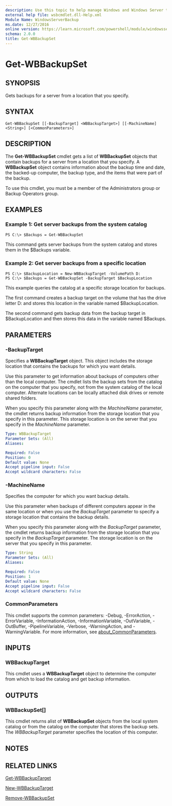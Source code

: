 ```yaml
---
description: Use this topic to help manage Windows and Windows Server technologies with Windows PowerShell.
external help file: wsbcmdlet.dll-Help.xml
Module Name: WindowsServerBackup
ms.date: 12/27/2016
online version: https://learn.microsoft.com/powershell/module/windowsserverbackup/get-wbbackupset?view=windowsserver2016-ps&wt.mc_id=ps-gethelp
schema: 2.0.0
title: Get-WBBackupSet
---
```


# Get-WBBackupSet

## SYNOPSIS
Gets backups for a server from a location that you specify.

## SYNTAX

```
Get-WBBackupSet [[-BackupTarget] <WBBackupTarget>] [[-MachineName] <String>] [<CommonParameters>]
```

## DESCRIPTION
The **Get-WBBackupSet** cmdlet gets a list of **WBBackupSet** objects that contain backups for a server from a location that you specify.
A **WBBackupSet** object contains information about the backup time and date, the backed-up computer, the backup type, and the items that were part of the backup.

To use this cmdlet, you must be a member of the Administrators group or Backup Operators group.

## EXAMPLES

### Example 1: Get server backups from the system catalog
```
PS C:\> $Backups = Get-WBBackupSet
```

This command gets server backups from the system catalog and stores them in the $Backups variable.

### Example 2: Get server backups from a specific location
```
PS C:\> $BackupLocation = New-WBBackupTarget -VolumePath D:
PS C:\> $Backups = Get-WBBackupSet -BackupTarget $BackupLocation
```

This example queries the catalog at a specific storage location for backups.

The first command creates a backup target on the volume that has the drive letter D: and stores this location in the variable named $BackupLocation.

The second command gets backup data from the backup target in $BackupLocation and then stores this data in the variable named $Backups.

## PARAMETERS

### -BackupTarget
Specifies a **WBBackupTarget** object.
This object includes the storage location that contains the backups for which you want details.

Use this parameter to get information about backups of computers other than the local computer.
The cmdlet lists the backup sets from the catalog on the computer that you specify, not from the system catalog of the local computer.
Alternate locations can be locally attached disk drives or remote shared folders.

When you specify this parameter along with the *MachineName* parameter, the cmdlet returns backup information from the storage location that you specify in this parameter.
This storage location is on the server that you specify in the *MachineName* parameter.

```yaml
Type: WBBackupTarget
Parameter Sets: (All)
Aliases: 

Required: False
Position: 0
Default value: None
Accept pipeline input: False
Accept wildcard characters: False
```

### -MachineName
Specifies the computer for which you want backup details.

Use this parameter when backups of different computers appear in the same location or when you use the *BackupTarget* parameter to specify a storage location that contains the backup details.

When you specify this parameter along with the *BackupTarget* parameter, the cmdlet returns backup information from the storage location that you specify in the *BackupTarget* parameter.
The storage location is on the server that you specify in this parameter.

```yaml
Type: String
Parameter Sets: (All)
Aliases: 

Required: False
Position: 1
Default value: None
Accept pipeline input: False
Accept wildcard characters: False
```

### CommonParameters
This cmdlet supports the common parameters: -Debug, -ErrorAction, -ErrorVariable, -InformationAction, -InformationVariable, -OutVariable, -OutBuffer, -PipelineVariable, -Verbose, -WarningAction, and -WarningVariable. For more information, see [about_CommonParameters](https://go.microsoft.com/fwlink/?LinkID=113216).

## INPUTS

### WBBackupTarget
This cmdlet uses a **WBBackupTarget** object to determine the computer from which to load the catalog and get backup information.

## OUTPUTS

### WBBackupSet[]
This cmdlet returns alist of **WBBackupSet** objects from the local system catalog or from the catalog on the computer that stores the backup sets.
The *WBBackupTarget* parameter specifies the location of this computer.

## NOTES

## RELATED LINKS

[Get-WBBackupTarget](./Get-WBBackupTarget.md)

[New-WBBackupTarget](./New-WBBackupTarget.md)

[Remove-WBBackupSet](./Remove-WBBackupSet.md)

